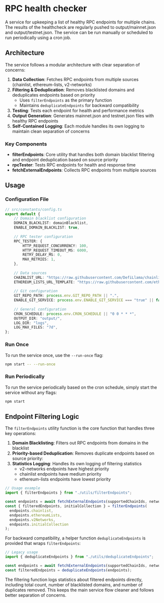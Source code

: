 # RPC health checker

A service for upkeeping a list of healthy RPC endpoints for multiple chains.
The results of the healthcheck are regularly pushed to output/mainnet.json and output/testnet.json.
The service can be run manually or scheduled to run periodically using a cron job.

## Architecture

The service follows a modular architecture with clear separation of concerns:

1. **Data Collection**: Fetches RPC endpoints from multiple sources (chainlist, ethereum-lists, v2-networks)
2. **Filtering & Deduplication**: Removes blacklisted domains and deduplicates endpoints based on priority
   - Uses `filterEndpoints` as the primary function
   - Maintains `deduplicateEndpoints` for backward compatibility
3. **Testing**: Tests each endpoint for health and performance metrics
4. **Output Generation**: Generates mainnet.json and testnet.json files with healthy RPC endpoints
5. **Self-Contained Logging**: Each module handles its own logging to maintain clean separation of concerns

### Key Components

- **filterEndpoints**: Core utility that handles both domain blacklist filtering and endpoint deduplication based on source priority
- **rpcTester**: Tests RPC endpoints for health and response time
- **fetchExternalEndpoints**: Collects RPC endpoints from multiple sources

## Usage

### Configuration File
```ts
// src/constants/config.ts
export default {
    // Domain blacklist configuration
    DOMAIN_BLACKLIST: domainBlacklist,
    ENABLE_DOMAIN_BLACKLIST: true,
    
    // RPC tester configuration
    RPC_TESTER: {
        HTTP_REQUEST_CONCURRENCY: 100,
        HTTP_REQUEST_TIMEOUT_MS: 6000,
        RETRY_DELAY_MS: 0,
        MAX_RETRIES: 1,
    },
    
    // Data sources
    CHAINLIST_URL: "https://raw.githubusercontent.com/DefiLlama/chainlist/refs/heads/main/constants/extraRpcs.js",
    ETHEREUM_LISTS_URL_TEMPLATE: "https://raw.githubusercontent.com/ethereum-lists/chains/refs/heads/master/_data/chains/eip155-{chainId}.json",
    
    // Git configuration
    GIT_REPO_PATH: process.env.GIT_REPO_PATH || ".",
    ENABLE_GIT_SERVICE: process.env.ENABLE_GIT_SERVICE === "true" || false,
    
    // General configuration
    CRON_SCHEDULE: process.env.CRON_SCHEDULE || "0 0 * * *",
    OUTPUT_DIR: "output/",
    LOG_DIR: "logs",
    LOG_MAX_FILES: "7d",
};
```

### Run Once

To run the service once, use the `--run-once` flag:

```sh
npm start -- --run-once
```

### Run Periodically

To run the service periodically based on the cron schedule, simply start the service without any flags:

```sh
npm start
```

## Endpoint Filtering Logic

The `filterEndpoints` utility function is the core function that handles three key operations:

1. **Domain Blacklisting**: Filters out RPC endpoints from domains in the blacklist
2. **Priority-based Deduplication**: Removes duplicate endpoints based on source priority:
3. **Statistics Logging**: Handles its own logging of filtering statistics
   - v2-networks endpoints have highest priority
   - chainlist endpoints have medium priority
   - ethereum-lists endpoints have lowest priority

```typescript
// Usage example
import { filterEndpoints } from "./utils/filterEndpoints";

const endpoints = await fetchExternalEndpoints(supportedChainIds, networkDetails);
const { filteredEndpoints, initialCollection } = filterEndpoints(
  endpoints.chainlist,
  endpoints.ethereumLists,
  endpoints.v2Networks,
  endpoints.initialCollection
);
```

For backward compatibility, a helper function `deduplicateEndpoints` is provided that wraps `filterEndpoints`:

```typescript
// Legacy usage
import { deduplicateEndpoints } from "./utils/deduplicateEndpoints";

const endpoints = await fetchExternalEndpoints(supportedChainIds, networkDetails);
const filteredEndpoints = deduplicateEndpoints(endpoints);
```

The filtering function logs statistics about filtered endpoints directly, including total count, number of blacklisted domains, and number of duplicates removed. This keeps the main service flow cleaner and follows better separation of concerns.
